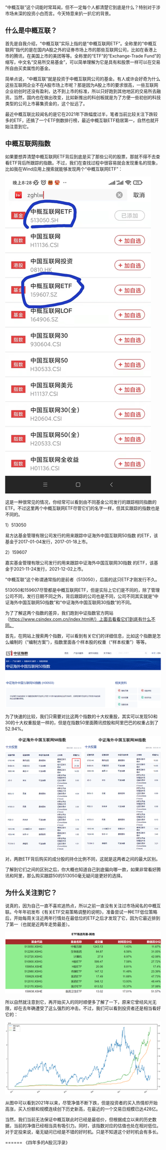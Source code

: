 “中概互联”这个词能时常耳闻，但不一定每个人都清楚它到底是什么？特别对于涉市场未深的投资小白而言。今天特意来扒一扒它的背景。

## 什么是中概互联？

首先是自我介绍，“中概互联”实际上指的是“中概互联网ETF”。全称里的“中概互联网”指代的是在国内A股之外的证券市场上市的那些互联网公司，比如在香港上市的腾讯，在美国上市的美团等等。全称里的“ETF”的“Exchange-Trade Fund”的缩写，中文名“交易所交易基金”，可以简单理解为它是具有和股票一样可以在交易所自由买卖属性的基金。

简单点说，“中概互联”就是投资于中概互联网公司的基金。有人或许会好奇为什么这些互联网企业不在A股市场上市呢？那是因为A股上市的要求很高，一些互联网企业初创时还没有盈利，达不到上市的标准，所以只好跑到其他地区的交易所去融资。当然，国内也在做出改变，比如新推出的科创板就是为了方便一些初创的科技类型的公司上市募集资金的，这个扯远了。

最近中概互联比较闻名的是它在2021年下跌幅度过半，笔者当前比较关注下跌较多的ETF，还搞了一个ETF倒数排行榜，最近中概互联ETF稳居第一，自然也就开始注意到它。


## 中概互联网指数

如果要想弄清楚中概互联网ETF背后到底是买了那些公司的股票，那就不得不去查看ETF背后所跟踪的指数。不过，我们在查找过程中很容易就会发现重名的现象，比如我在Wind应用上搜索就能够发现两个“中概互联网ETF”：

![](./zghl-etf.jpg)

这是一种很常见的情况，你经常可以看到由不同基金公司发行的跟踪相同指数的ETF。不过这里两个中概互联网ETF尽管它们的名字一样，但其实跟踪的指数也是不同的。

1）513050

易方达基金管理有限公司发行的用来跟踪中证海外中国互联网50指数
的ETF，该基金于2017-01-04发行，2017-01-18上市。

2）159607

嘉实基金管理有限公司发行的用来跟踪中证海外中国互联网30指数
的ETF，该基金于2021-11-24发行，2021-12-02上市。

“中概互联”这个称谓通常指的是前者（513050），后面的这只ETF才刚发行不久。

513050和159607尽管都是中概互联网ETF，但是实际上它们是不同的，除了管理公司不同，发行日期不同之外，背后跟踪的公司也是不同，公司不同其实就是“中证海外中国互联网50指数”和“中证海外中国互联网30指数”的不同。

为了了解这两个指数的差异，我们跑到中证指数官方网站（https://www.csindex.com.cn/index.html#/）上面去看看它们到底有什么不同。

首先，在网站上搜索两个指数，可以看到有关它们的详细信息，比如这个指数是怎么编制的（“编制方案”），指数里面各个样本股的权重（“样本权重”）等等。

![](./index50.png)

为了快速的比较，我们只需要对比这两个指数的十大权重股，其实可以发现50和30的十大权重股是一样的，但是在指数50里面腾讯控股和阿里巴巴的权重占到了52.94%。

![](./50vs30.png)

对，两款ETF背后购买的成分股的持仓比例不同，这就是这两者之间的最大区别。

了解到它们之间的区别之后，你大概也知道自己到底偏向哪一款，如果非常看好腾讯和阿里，那么购买跟踪50的513050毫无疑问是更好的选择。

## 为什么关注到它？

说真的，因为自己一直不喜欢追热点，所以之前一直没有关注过市场闻名的中概互联。今年年初发布《有关ETF交易策略调整的说明》，准备尝试一种ETF低位策略后，开始每周关注近两年行情处在最低位的ETF之后才发现了它，因为它最近排到了第一（也就是近两年走势最差）。

![](./etf_low_value.png)

所以自然就注意到它，再开始买入的同时顺便多了解了一下，原来它曾经风光无限，却在去年确遭受了这么强烈的冲击。不过，我们可以看到投资者还是相当看好它的：

![](./513050.png)

从图中可以看到2021年以来，尽管净值不断下跌，但是投资者的买入热情却开始高涨，买入份额和规模连续创下历史新高，在最近的一个交易日规模已达428亿。

当然，我们当前无法保证中概互联此时已经是最低价，但根据成立以来的历史数据，当前的净值已经相当具有吸引力。同时，该指数对应的估值也处在相对低位。对于定投来说，毫无疑问已经是不错的好时机。只是不知道这个好时机会有多长。

======
《四年多的A股沉浮录》
